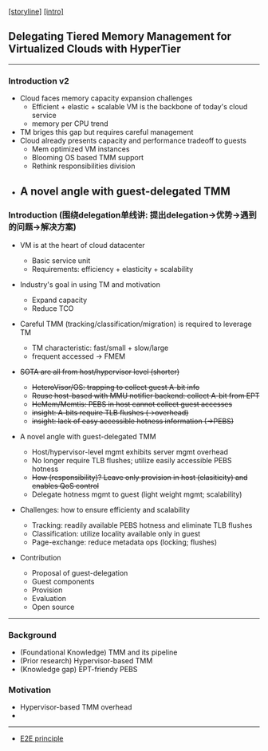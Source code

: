 [[storyline]](https://www.notion.so/D5-1-Tiered-Memory-Management-for-VM-a157aba5f8894e2bbd83aeb60f861d31) [[intro]](https://www.notion.so/Intro-1c3c2297ae2680f1bb55ea7e7b6d8653)

## Delegating Tiered Memory Management for Virtualized Clouds with HyperTier



---

### Introduction v2

- Cloud faces memory capacity expansion challenges
  - Efficient + elastic + scalable VM is the backbone of today's cloud service
  - memory per CPU trend
- TM briges this gap but requires careful management
- Cloud already presents capacity and performance tradeoff to guests
  - Mem optimized VM instances
  - Blooming OS based TMM support
  - Rethink responsibilities division
- A novel angle with guest-delegated TMM
  - 

### Introduction (围绕delegation单线讲: 提出delegation->优势->遇到的问题->解决方案)

- VM is at the heart of cloud datacenter 
  - Basic service unit
  - Requirements: efficiency + elasticity + scalability
- Industry's goal in using TM and motivation
  - Expand capacity
  - Reduce TCO

- Careful TMM (tracking/classification/migration) is required to leverage TM
  - TM characteristic: fast/small + slow/large
  - frequent accessed -> FMEM

- ~~SOTA are all from host/hypervisor level  (shorter)~~
  - ~~HeteroVisor/OS: trapping to collect guest A-bit info~~
  - ~~Reuse host-based with MMU notifier backend: collect A-bit from EPT~~
  - ~~HeMem/Memtis: PEBS in host cannot collect guest accesses~~
  - ~~insight: A-bits require TLB flushes  (->overhead)~~
  - ~~insight: lack of easy accessible hotness information (->PEBS)~~
- A novel angle with guest-delegated TMM
  - Host/hypervisor-level mgmt exhibits server mgmt overhead
  - No longer require TLB flushes; utilize easily accessible PEBS hotness
  - ~~How (responsibility)? Leave only provision in host (elasiticity) and enables QoS control~~
  - Delegate hotness mgmt to guest (light weight mgmt; scalability)

- Challenges: how to ensure efficienty and scalability
  - Tracking: readily available PEBS hotness and eliminate TLB flushes
  - Classification: utilize locality available only in guest
  - Page-exchange: reduce metadata ops (locking; flushes)
- Contribution
  - Proposal of guest-delegation
  - Guest components
  - Provision
  - Evaluation
  - Open source

---

### Background

- (Foundational Knowledge) TMM and its pipeline
- (Prior research) Hypervisor-based TMM
- (Knowledge gap) EPT-friendy PEBS



### Motivation

- Hypervisor-based TMM overhead
- 





---

- [E2E principle](http://web.mit.edu/Saltzer/www/publications/endtoend/endtoend.pdf)